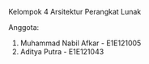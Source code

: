 Kelompok 4 Arsitektur Perangkat Lunak

Anggota:
1. Muhammad Nabil Afkar - E1E121005
2. Aditya Putra - E1E121043
